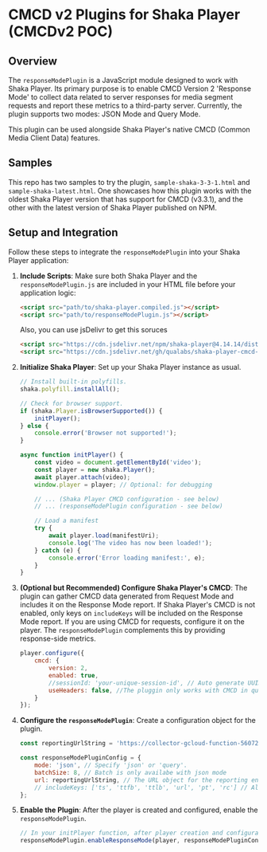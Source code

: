 # CMCD v2 Plugins for Shaka Player (CMCDv2 POC)

## Overview

The `responseModePlugin` is a JavaScript module designed to work with Shaka Player. Its primary purpose is to enable CMCD Version 2 'Response Mode' to collect data related to server responses for media segment requests and report these metrics to a third-party server. Currently, the plugin supports two modes: JSON Mode and Query Mode.

This plugin can be used alongside Shaka Player's native CMCD (Common Media Client Data) features.

## Samples
This repo has two samples to try the plugin, `sample-shaka-3-3-1.html` and `sample-shaka-latest.html`. One showcases how this plugin works with the oldest Shaka Player version that has support for CMCD (v3.3.1), and the other with the latest version of Shaka Player published on NPM.

## Setup and Integration

Follow these steps to integrate the `responseModePlugin` into your Shaka Player application:

1.  **Include Scripts**:
    Make sure both Shaka Player and the `responseModePlugin.js` are included in your HTML file before your application logic:
    ```html
    <script src="path/to/shaka-player.compiled.js"></script>
    <script src="path/to/responseModePlugin.js"></script>
    ```

    Also, you can use jsDelivr to get this soruces
    ```html
    <script src="https://cdn.jsdelivr.net/npm/shaka-player@4.14.14/dist/shaka-player.compiled.js"></script>
    <script src="https://cdn.jsdelivr.net/gh/qualabs/shaka-player-cmcd-v2-plugin/responseModePlugin.js"></script>
    ```

2.  **Initialize Shaka Player**:
    Set up your Shaka Player instance as usual.
    ```javascript
    // Install built-in polyfills.
    shaka.polyfill.installAll();

    // Check for browser support.
    if (shaka.Player.isBrowserSupported()) {
        initPlayer();
    } else {
        console.error('Browser not supported!');
    }

    async function initPlayer() {
        const video = document.getElementById('video');
        const player = new shaka.Player();
        await player.attach(video);
        window.player = player; // Optional: for debugging

        // ... (Shaka Player CMCD configuration - see below)
        // ... (responseModePlugin configuration - see below)

        // Load a manifest
        try {
            await player.load(manifestUri);
            console.log('The video has now been loaded!');
        } catch (e) {
            console.error('Error loading manifest:', e);
        }
    }
    ```

3.  **(Optional but Recommended) Configure Shaka Player's CMCD**:
    The plugin can gather CMCD data generated from Request Mode and includes it on the Response Mode report. If Shaka Player's CMCD is not enabled, only keys on `includeKeys` will be included on the Response Mode report. 
    If you are using CMCD for requests, configure it on the player. The `responseModePlugin` complements this by providing response-side metrics.
    ```javascript
    player.configure({
        cmcd: {
            version: 2,
            enabled: true,
            //sessionId: 'your-unique-session-id', // Auto generate UUID or uncomment to fix a session id
            useHeaders: false, //The pluggin only works with CMCD in queryparams
        }
    });
    ```

4.  **Configure the `responseModePlugin`**:
    Create a configuration object for the plugin.
    ```javascript
    const reportingUrlString = 'https://collector-gcloud-function-560723680185.us-east1.run.app/cmcd/response-mode';
    
    const responseModePluginConfig = {
        mode: 'json', // Specify 'json' or 'query'. 
        batchSize: 8, // Batch is only availabe with json mode
        url: reportingUrlString, // The URL object for the reporting endpoint
        // includeKeys: ['ts', 'ttfb', 'ttlb', 'url', 'pt', 'rc'] // All keys if not configured, Available keys: ['ts', 'ttfb', 'ttlb', 'url', 'pt', 'rc']
    };
    ```

5.  **Enable the Plugin**:
    After the player is created and configured, enable the `responseModePlugin`.
    ```javascript
    // In your initPlayer function, after player creation and configuration:
    responseModePlugin.enableResponseMode(player, responseModePluginConfig);
    ```
